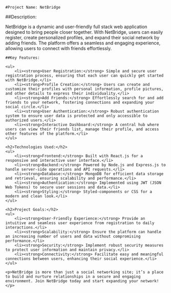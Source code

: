     #Project Name: NetBridge
    
   ##Description:
   
   NetBridge is a dynamic and user-friendly full stack web application designed to bring people closer together. With NetBridge, users can easily register, create personalized profiles, and expand their social network by adding friends. The platform offers a seamless and engaging experience, allowing users to connect with friends effortlessly.
   
    
    
    ##Key Features:
    
    <ul>
        <li><strong>User Registration:</strong> Simple and secure user registration process, ensuring that each user can quickly get started with NetBridge.</li>
        <li><strong>Profile Creation:</strong> Users can create and customize their profiles with personal information, profile pictures, and other details to express their individuality.</li>
        <li><strong>Add Friends:</strong> Effortlessly search for and add friends to your network, fostering connections and expanding your social circle.</li>
        <li><strong>User Authentication:</strong> Robust authentication system to ensure user data is protected and only accessible to authorized users.</li>
        <li><strong>Interactive Dashboard:</strong> A central hub where users can view their friends list, manage their profile, and access other features of the platform.</li>
    </ul>
    
    <h2>Technologies Used:</h2>
    <ul>
        <li><strong>Frontend:</strong> Built with React.js for a responsive and interactive user interface.</li>
        <li><strong>Backend:</strong> Powered by Node.js and Express.js to handle server-side operations and API requests.</li>
        <li><strong>Database:</strong> MongoDB for efficient data storage and retrieval, ensuring scalability and performance.</li>
        <li><strong>Authentication:</strong> Implemented using JWT (JSON Web Tokens) to secure user sessions and data.</li>
        <li><strong>Styling:</strong> Styled-components or CSS for a modern and clean look.</li>
    </ul>
    
    <h2>Project Goals:</h2>
    <ul>
        <li><strong>User-Friendly Experience:</strong> Provide an intuitive and seamless user experience from registration to daily interactions.</li>
        <li><strong>Scalability:</strong> Ensure the platform can handle an increasing number of users and data without compromising performance.</li>
        <li><strong>Security:</strong> Implement robust security measures to protect user information and maintain privacy.</li>
        <li><strong>Connectivity:</strong> Facilitate easy and meaningful connections between users, enhancing their social experience.</li>
    </ul>
    
    <p>NetBridge is more than just a social networking site; it’s a place to build and nurture relationships in a secure and engaging environment. Join NetBridge today and start expanding your network!</p>